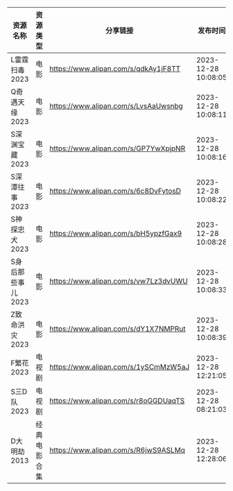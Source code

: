 | 资源名称        | 资源类型   | 分享链接                                 | 发布时间                |
| ----------- | ------ | ------------------------------------ | ------------------- |
| L雷霆扫毒2023   | 电影     | https://www.alipan.com/s/qdkAy1jF8TT | 2023-12-28 10:08:05 |
| Q奇遇天缘2023   | 电影     | https://www.alipan.com/s/LvsAaUwsnbg | 2023-12-28 10:08:11 |
| S深渊宝藏2023   | 电影     | https://www.alipan.com/s/GP7YwXpjpNR | 2023-12-28 10:08:16 |
| S深潭往事2023   | 电影     | https://www.alipan.com/s/6c8DvFytosD | 2023-12-28 10:08:22 |
| S神探忠犬2023   | 电影     | https://www.alipan.com/s/bH5ypzfGax9 | 2023-12-28 10:08:28 |
| S身后那些事儿2023 | 电影     | https://www.alipan.com/s/vw7Lz3dvUWU | 2023-12-28 10:08:33 |
| Z致命洪灾2023   | 电影     | https://www.alipan.com/s/dY1X7NMPRut | 2023-12-28 10:08:39 |
| F繁花2023     | 电视剧    | https://www.alipan.com/s/1ySCmMzW5aJ | 2023-12-28 12:21:05 |
| S三D队2023    | 电视剧    | https://www.alipan.com/s/r8oGGDUaqTS | 2023-12-28 08:21:03 |
| D大明劫2013    | 经典电影合集 | https://www.alipan.com/s/R6jwS9ASLMq | 2023-12-28 12:28:06 |

